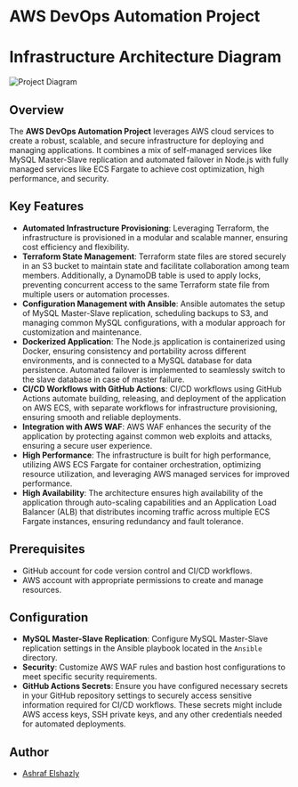 # AWS DevOps Automation Project

# Infrastructure Architecture Diagram

![Project Diagram](Project-Diagram.jpg)

## Overview

The **AWS DevOps Automation Project** leverages AWS cloud services to create a robust, scalable, and secure infrastructure for deploying and managing applications. It combines a mix of self-managed services like MySQL Master-Slave replication and automated failover in Node.js with fully managed services like ECS Fargate to achieve cost optimization, high performance, and security.

## Key Features

- **Automated Infrastructure Provisioning**: Leveraging Terraform, the infrastructure is provisioned in a modular and scalable manner, ensuring cost efficiency and flexibility.
- **Terraform State Management**: Terraform state files are stored securely in an S3 bucket to maintain state and facilitate collaboration among team members. Additionally, a DynamoDB table is used to apply locks, preventing concurrent access to the same Terraform state file from multiple users or automation processes.
- **Configuration Management with Ansible**: Ansible automates the setup of MySQL Master-Slave replication, scheduling backups to S3, and managing common MySQL configurations, with a modular approach for customization and maintenance.
- **Dockerized Application**: The Node.js application is containerized using Docker, ensuring consistency and portability across different environments, and is connected to a MySQL database for data persistence. Automated failover is implemented to seamlessly switch to the slave database in case of master failure.
- **CI/CD Workflows with GitHub Actions**: CI/CD workflows using GitHub Actions automate building, releasing, and deployment of the application on AWS ECS, with separate workflows for infrastructure provisioning, ensuring smooth and reliable deployments.
- **Integration with AWS WAF**: AWS WAF enhances the security of the application by protecting against common web exploits and attacks, ensuring a secure user experience.
- **High Performance**: The infrastructure is built for high performance, utilizing AWS ECS Fargate for container orchestration, optimizing resource utilization, and leveraging AWS managed services for improved performance.
- **High Availability**: The architecture ensures high availability of the application through auto-scaling capabilities and an Application Load Balancer (ALB) that distributes incoming traffic across multiple ECS Fargate instances, ensuring redundancy and fault tolerance.

## Prerequisites

- GitHub account for code version control and CI/CD workflows.
- AWS account with appropriate permissions to create and manage resources.

## Configuration

- **MySQL Master-Slave Replication**: Configure MySQL Master-Slave replication settings in the Ansible playbook located in the `Ansible` directory.
- **Security**: Customize AWS WAF rules and bastion host configurations to meet specific security requirements.
- **GitHub Actions Secrets**: Ensure you have configured necessary secrets in your GitHub repository settings to securely access sensitive information required for CI/CD workflows. These secrets might include AWS access keys, SSH private keys, and any other credentials needed for automated deployments.

## Author

- [Ashraf Elshazly](https://github.com/ashrafelshazly)
